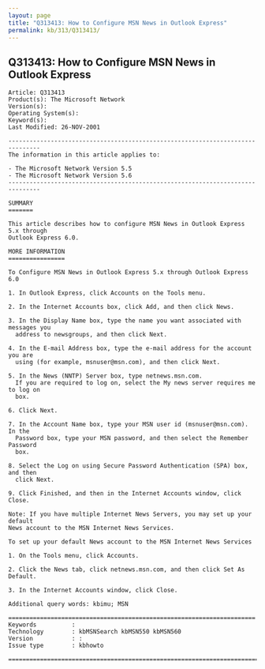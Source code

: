 ```yaml
---
layout: page
title: "Q313413: How to Configure MSN News in Outlook Express"
permalink: kb/313/Q313413/
---
```


## Q313413: How to Configure MSN News in Outlook Express

	Article: Q313413
	Product(s): The Microsoft Network
	Version(s): 
	Operating System(s): 
	Keyword(s): 
	Last Modified: 26-NOV-2001
	
	-------------------------------------------------------------------------------
	The information in this article applies to:
	
	- The Microsoft Network Version 5.5 
	- The Microsoft Network Version 5.6 
	-------------------------------------------------------------------------------
	
	SUMMARY
	=======
	
	This article describes how to configure MSN News in Outlook Express 5.x through
	Outlook Express 6.0.
	
	MORE INFORMATION
	================
	
	To Configure MSN News in Outlook Express 5.x through Outlook Express 6.0
	
	1. In Outlook Express, click Accounts on the Tools menu.
	
	2. In the Internet Accounts box, click Add, and then click News.
	
	3. In the Display Name box, type the name you want associated with messages you
	  address to newsgroups, and then click Next.
	
	4. In the E-mail Address box, type the e-mail address for the account you are
	  using (for example, msnuser@msn.com), and then click Next.
	
	5. In the News (NNTP) Server box, type netnews.msn.com.
	  If you are required to log on, select the My news server requires me to log on
	  box.
	
	6. Click Next.
	
	7. In the Account Name box, type your MSN user id (msnuser@msn.com). In the
	  Password box, type your MSN password, and then select the Remember Password
	  box.
	
	8. Select the Log on using Secure Password Authentication (SPA) box, and then
	  click Next.
	
	9. Click Finished, and then in the Internet Accounts window, click Close.
	
	Note: If you have multiple Internet News Servers, you may set up your default
	News account to the MSN Internet News Services.
	
	To set up your default News account to the MSN Internet News Services
	
	1. On the Tools menu, click Accounts.
	
	2. Click the News tab, click netnews.msn.com, and then click Set As Default.
	
	3. In the Internet Accounts window, click Close.
	
	Additional query words: kbimu; MSN
	
	======================================================================
	Keywords          :  
	Technology        : kbMSNSearch kbMSN550 kbMSN560
	Version           : :
	Issue type        : kbhowto
	
	=============================================================================
	
